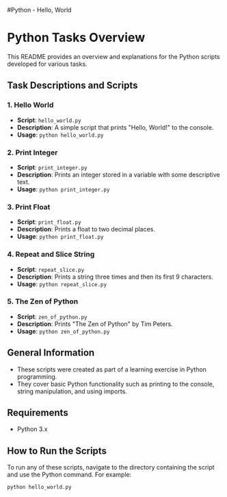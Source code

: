 #Python - Hello, World

# Python Tasks Overview

This README provides an overview and explanations for the Python scripts developed for various tasks.

## Task Descriptions and Scripts

### 1. Hello World
- **Script**: `hello_world.py`
- **Description**: A simple script that prints "Hello, World!" to the console.
- **Usage**: `python hello_world.py`

### 2. Print Integer
- **Script**: `print_integer.py`
- **Description**: Prints an integer stored in a variable with some descriptive text.
- **Usage**: `python print_integer.py`

### 3. Print Float
- **Script**: `print_float.py`
- **Description**: Prints a float to two decimal places.
- **Usage**: `python print_float.py`

### 4. Repeat and Slice String
- **Script**: `repeat_slice.py`
- **Description**: Prints a string three times and then its first 9 characters.
- **Usage**: `python repeat_slice.py`

### 5. The Zen of Python
- **Script**: `zen_of_python.py`
- **Description**: Prints "The Zen of Python" by Tim Peters.
- **Usage**: `python zen_of_python.py`

## General Information

- These scripts were created as part of a learning exercise in Python programming.
- They cover basic Python functionality such as printing to the console, string manipulation, and using imports.

## Requirements

- Python 3.x

## How to Run the Scripts

To run any of these scripts, navigate to the directory containing the script and use the Python command. For example:

```bash
python hello_world.py
